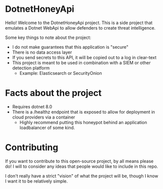 # DotnetHoneyApi
Hello! Welcome to the DotnetHoneyApi project. This is a side project that emulates a Dotnet WebApi to allow defenders to create threat intelligence. 

Some key things to note about the project:
- I do not make guarantees that this application is "secure"
- There is no data access layer
- If you send secrets to this API, it will be copied out to a log in clear-text
- This project is meant to be used in combination with a SIEM or other detection platform
	- Example: Elasticsearch or SecurityOnion

# Facts about the project
- Requires dotnet 8.0
- There is a /healthz endpoint that is exposed to allow for deployment in cloud providers via a container
	- Highly recommend putting this honeypot behind an application loadbalancer of some kind.

# Contributing
If you want to contribute to this open-source project, by all means please do! I will to consider any ideas that people would like to include in this repo. 

I don't really have a strict "vision" of what the project will be, though I know I want it to be relatively simple. 